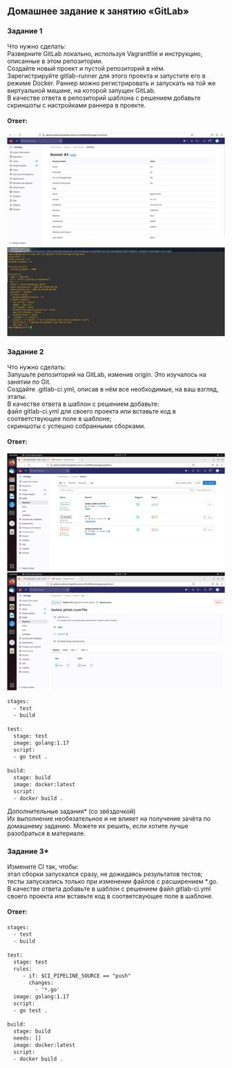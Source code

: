 ## Домашнее задание к занятию «GitLab»  

### Задание 1  
Что нужно сделать:  
Разверните GitLab локально, используя Vagrantfile и инструкцию, описанные в этом репозитории.  
Создайте новый проект и пустой репозиторий в нём.  
Зарегистрируйте gitlab-runner для этого проекта и запустите его в режиме Docker. Раннер можно регистрировать и запускать на той же виртуальной машине, на которой запущен GitLab.  
В качестве ответа в репозиторий шаблона с решением добавьте скриншоты с настройками раннера в проекте.  

#### Ответ:  
![](https://github.com/networksuperman/netology_dev_ops/blob/main/SLINA-19/IT%20System%20and%20OS%20Linux/img/8-03-1-1.png)
![](https://github.com/networksuperman/netology_dev_ops/blob/main/SLINA-19/IT%20System%20and%20OS%20Linux/img/8-03-1-2.jpg)

### Задание 2  
Что нужно сделать:  
Запушьте репозиторий на GitLab, изменив origin. Это изучалось на занятии по Git.  
Создайте .gitlab-ci.yml, описав в нём все необходимые, на ваш взгляд, этапы.  
В качестве ответа в шаблон с решением добавьте:  
файл gitlab-ci.yml для своего проекта или вставьте код в соответствующее поле в шаблоне;  
скриншоты с успешно собранными сборками.  

#### Ответ:  
![](https://github.com/networksuperman/netology_dev_ops/blob/main/SLINA-19/IT%20System%20and%20OS%20Linux/img/8-03-2-1.png)
![](https://github.com/networksuperman/netology_dev_ops/blob/main/SLINA-19/IT%20System%20and%20OS%20Linux/img/8-03-2-2.png)
```
stages:
  - test
  - build

test:
  stage: test
  image: golang:1.17
  script:
  - go test .

build:
  stage: build
  image: docker:latest
  script:
  - docker build .
```

Дополнительные задания* (со звёздочкой)  
Их выполнение необязательное и не влияет на получение зачёта по домашнему заданию. Можете их решить, если хотите лучше разобраться в материале.  

### Задание 3*  
Измените CI так, чтобы:  
этап сборки запускался сразу, не дожидаясь результатов тестов;  
тесты запускались только при изменении файлов с расширением *.go.  
В качестве ответа добавьте в шаблон с решением файл gitlab-ci.yml своего проекта или вставьте код в соответсвующее поле в шаблоне.  

#### Ответ:  
```
stages:
  - test
  - build

test:
  stage: test
  rules:
     - if: $CI_PIPELINE_SOURCE == "push"
       changes:
         - '*.go'
  image: golang:1.17
  script:
  - go test .

build:
  stage: build
  needs: []
  image: docker:latest
  script:
  - docker build .
```

